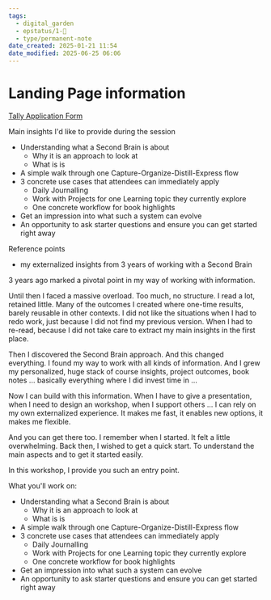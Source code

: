 ```yaml
---
tags:
  - digital_garden
  - epstatus/1-🌱
  - type/permanent-note
date_created: 2025-01-21 11:54
date_modified: 2025-06-25 06:06
---
```

# Landing Page information

[Tally Application Form](https://tally.so/r/w212Le)

Main insights I'd like to provide during the session

- Understanding what a Second Brain is about
	- Why it is an approach to look at
	- What is is
- A simple walk through one Capture-Organize-Distill-Express flow
- 3 concrete use cases that attendees can immediately apply
	- Daily Journalling
	- Work with Projects for one Learning topic they currently explore
	- One concrete workflow for book highlights
- Get an impression into what such a system can evolve
- An opportunity to ask starter questions and ensure you can get started right away

Reference points
- my externalized insights from 3 years of working with a Second Brain

3 years ago marked a pivotal point in my way of working with information. 

Until then I faced a massive overload. Too much, no structure. 
I read a lot, retained little. Many of the outcomes I created where one-time results, barely reusable in other contexts. I did not like the situations when I had to redo work, just because I did not find my previous version. When I had to re-read, because I did not take care to extract my main insights in the first place. 

Then I discovered the Second Brain approach. And this changed everything. I found my way to work with all kinds of information. And I grew my personalized, huge stack of course insights, project outcomes, book notes ... basically everything where I did invest time in ... 

Now I can build with this information. When I have to give a presentation, when I need to design an workshop, when I support others ... I can rely on my own externalized experience. It makes me fast, it enables new options, it makes me flexible. 

And you can get there too. I remember when I started. It felt a little overwhelming. Back then, I wished to get a quick start. To understand the main aspects and to get it started easily. 

In this workshop, I provide you such an entry point. 

What you'll work on:

- Understanding what a Second Brain is about
	- Why it is an approach to look at
	- What is is
- A simple walk through one Capture-Organize-Distill-Express flow
- 3 concrete use cases that attendees can immediately apply
	- Daily Journalling
	- Work with Projects for one Learning topic they currently explore
	- One concrete workflow for book highlights
- Get an impression into what such a system can evolve
- An opportunity to ask starter questions and ensure you can get started right away